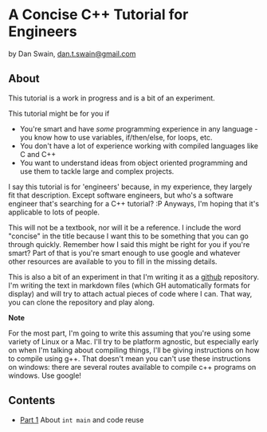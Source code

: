 # A Concise C++ Tutorial for Engineers

by Dan Swain, dan.t.swain@gmail.com

## About

This tutorial is a work in progress and is a bit of an experiment. 

This tutorial might be for you if

 - You're smart and have *some* programming experience in any language - you know how to use variables, if/then/else, for loops, etc.
 - You don't have a lot of experience working with compiled languages like C and C++
 - You want to understand ideas from object oriented programming and use them to tackle large and complex projects.

I say this tutorial is for 'engineers' because, in my experience, they largely fit that description.  Except software engineers, but who's a software engineer that's searching for a C++ tutorial? :P  Anyways, I'm hoping that it's applicable to lots of people.

This will not be a textbook, nor will it be a reference.  I include the word "concise" in the title because I want this to be something that you can go through quickly.  Remember how I said this might be right for you if you're smart?  Part of that is you're smart enough to use google and whatever other resources are available to you to fill in the missing details.

This is also a bit of an experiment in that I'm writing it as a [github](http://github.com) repository.  I'm writing the text in markdown files (which GH automatically formats for display) and will try to attach actual pieces of code where I can.  That way, you can clone the repository and play along.

**Note** 

For the most part, I'm going to write this assuming that you're using some variety of Linux or a Mac.  I'll try to be platform agnostic, but especially early on when I'm talking about compiling things, I'll be giving instructions on how to compile using g++.  That doesn't mean you can't use these instructions on windows: there are several routes available to compile c++ programs on windows.  Use google!

## Contents

- [Part 1](https://github.com/dantswain/cpp-for-engineers/tree/master/part1)  About `int main` and code reuse
